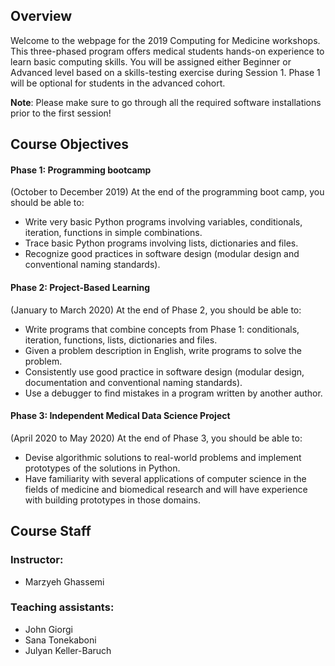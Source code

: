 ## Overview

Welcome to the webpage for the 2019 Computing for Medicine workshops.
This three-phased program offers medical students hands-on experience to learn basic computing skills. You will be assigned either Beginner or Advanced level based on a skills-testing exercise during Session 1. Phase 1 will be optional for students in the advanced cohort.

**Note**: Please make sure to go through all the required software installations prior to the first session!


## Course Objectives

#### Phase 1: Programming bootcamp 
(October to December 2019)
At the end of the programming boot camp, you should be able to:
- Write very basic Python programs involving variables, conditionals, iteration, functions in simple combinations.
- Trace basic Python programs involving lists, dictionaries and files.
- Recognize good practices in software design (modular design and conventional naming standards).

#### Phase 2: Project-Based Learning 
(January to March 2020)
At the end of Phase 2, you should be able to:
- Write programs that combine concepts from Phase 1: conditionals, iteration, functions, lists, dictionaries and files.
- Given a problem description in English, write programs to solve the problem.
- Consistently use good practice in software design (modular design, documentation and conventional naming standards).
- Use a debugger to find mistakes in a program written by another author.

#### Phase 3: Independent Medical Data Science Project
(April 2020 to May 2020)
At the end of Phase 3, you should be able to:
- Devise algorithmic solutions to real-world problems and implement prototypes of the solutions in Python. 
- Have familiarity with several applications of computer science in the fields of medicine and biomedical research and will have experience with building prototypes in those domains.


## Course Staff

### Instructor:
- Marzyeh Ghassemi

### Teaching assistants:
- John Giorgi
- Sana Tonekaboni
- Julyan Keller-Baruch

